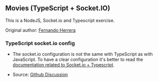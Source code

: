 ## Movies (TypeScript + Socket.IO)
This is a NodeJS, Socket.io and Typescript exercise.

Original author: [Fernando Herrera](https://fernando-herrera.com/#/home)

### TypeScript socket.io config

- The socket.io configuration is not the same with TypeScript as with JavaScript. To have a clear configuration it's better to read the [documentation related to Socket.io + Typescript](https://socket.io/docs/v3/migrating-from-2-x-to-3-0/#The-Socket-IO-codebase-has-been-rewritten-to-TypeScript).

- Source: [Github Discussion](https://github.com/socketio/socket.io-client/issues/1419)
